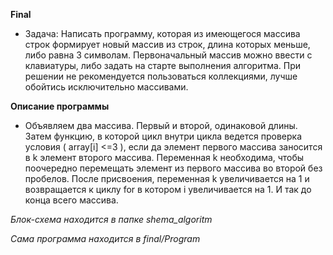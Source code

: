 **Final**
* Задача: Написать программу, которая из имеющегося массива строк формирует новый массив из строк, длина которых меньше, либо равна 3 символам. Первоначальный массив можно ввести с клавиатуры, либо задать на старте выполнения алгоритма. При решении не рекомендуется пользоваться коллекциями, лучше обойтись исключительно массивами.

**Описание программы**
* Объявляем два массива. Первый и второй, одинаковой длины. Затем функцию, в которой цикл внутри цикла ведется проверка условия ( array[i] <=3 ), если да элемент первого массива заносится в k элемент второго массива. Переменная k необходима, чтобы поочередно перемещать элемент из первого массива во второй без пробелов. После присвоения, переменная k увеличивается на 1 и возвращается к циклу for в котором i увеличивается на 1. И так до конца всего массива.

*Блок-схема находится в папке shema_algoritm*

*Сама программа находится в final/Program*

